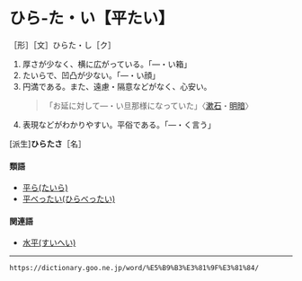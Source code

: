# ひら‐た・い【平たい】

［形］［文］ひらた・し［ク］
1. 厚さが少なく、横に広がっている。「―・い箱」
2. たいらで、凹凸が少ない。「―・い顔」
3. 円満である。また、遠慮・隔意などがなく、心安い。
    >「お延に対して―・い旦那様になっていた」〈[漱石](https://dictionary.goo.ne.jp/word/person/%E5%A4%8F%E7%9B%AE%E6%BC%B1%E7%9F%B3/#jn-164327)・[明暗](https://dictionary.goo.ne.jp/word/%E6%98%8E%E6%9A%97/#jn-216488)〉
4. 表現などがわかりやすい。平俗である。「―・く言う」
    

\[派生\]**ひらたさ**［名］

#### 類語

-   [平ら(たいら)](https://dictionary.goo.ne.jp/word/%E5%B9%B3%E3%82%89_%28%E3%81%9F%E3%81%84%E3%82%89%29/#jn-134756)
-   [平べったい(ひらべったい)](https://dictionary.goo.ne.jp/word/%E5%B9%B3%E3%81%B9%E3%81%A3%E3%81%9F%E3%81%84/#jn-188486)

#### 関連語

-   [水平(すいへい)](https://dictionary.goo.ne.jp/word/%E6%B0%B4%E5%B9%B3/#jn-116787)

---
`https://dictionary.goo.ne.jp/word/%E5%B9%B3%E3%81%9F%E3%81%84/`